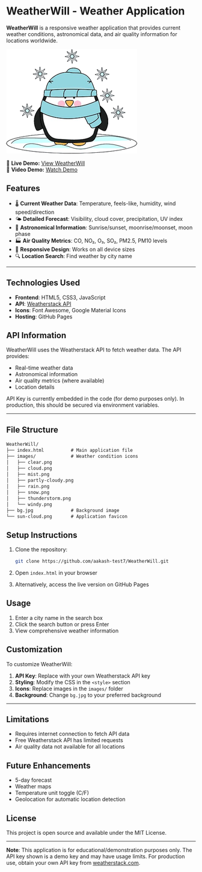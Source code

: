 # WeatherWill - Weather Application

**WeatherWill** is a responsive weather application that provides current weather conditions, astronomical data, and air quality information for locations worldwide.

![WeatherWill Screenshot](images/snow.png)


🔗 **Live Demo:** [View WeatherWill](https://aakash-test7.github.io/WeatherWill/)  
🎥 **Video Demo:** [Watch Demo](https://your-video-demo-link-here.com)


## Features

- 🌡️ **Current Weather Data**: Temperature, feels-like, humidity, wind speed/direction  
- 🌤️ **Detailed Forecast**: Visibility, cloud cover, precipitation, UV index  
- 🌙 **Astronomical Information**: Sunrise/sunset, moonrise/moonset, moon phase  
- 🏭 **Air Quality Metrics**: CO, NO₂, O₃, SO₂, PM2.5, PM10 levels  
- 📱 **Responsive Design**: Works on all device sizes  
- 🔍 **Location Search**: Find weather by city name  

---

## Technologies Used

- **Frontend**: HTML5, CSS3, JavaScript
- **API**: [Weatherstack API](https://weatherstack.com/)
- **Icons**: Font Awesome, Google Material Icons
- **Hosting**: GitHub Pages
  

## API Information

WeatherWill uses the Weatherstack API to fetch weather data. The API provides:

- Real-time weather data
- Astronomical information
- Air quality metrics (where available)
- Location details

API Key is currently embedded in the code (for demo purposes only). In production, this should be secured via environment variables.

---

## File Structure

```
WeatherWill/
├── index.html          # Main application file
├── images/             # Weather condition icons
│   ├── clear.png
│   ├── cloud.png
│   ├── mist.png
│   ├── partly-cloudy.png
│   ├── rain.png
│   ├── snow.png
│   ├── thunderstorm.png
│   └── windy.png
├── bg.jpg              # Background image
└── sun-cloud.png       # Application favicon
```


## Setup Instructions

1. Clone the repository:
   ```bash
   git clone https://github.com/aakash-test7/WeatherWill.git
   ```

2. Open `index.html` in your browser

3. Alternatively, access the live version on GitHub Pages


## Usage

1. Enter a city name in the search box
2. Click the search button or press Enter
3. View comprehensive weather information


## Customization

To customize WeatherWill:

1. **API Key**: Replace with your own Weatherstack API key
2. **Styling**: Modify the CSS in the `<style>` section
3. **Icons**: Replace images in the `images/` folder
4. **Background**: Change `bg.jpg` to your preferred background

---

## Limitations

- Requires internet connection to fetch API data
- Free Weatherstack API has limited requests
- Air quality data not available for all locations


## Future Enhancements

- 5-day forecast
- Weather maps
- Temperature unit toggle (C/F)
- Geolocation for automatic location detection


## License

This project is open source and available under the MIT License.

---

**Note**: This application is for educational/demonstration purposes only. The API key shown is a demo key and may have usage limits. For production use, obtain your own API key from [weatherstack.com](https://weatherstack.com/).
